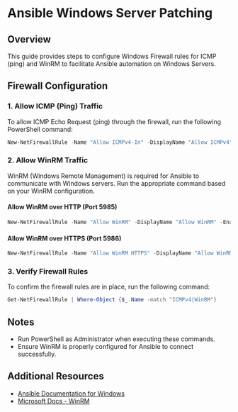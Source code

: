 # Ansible Windows Server Patching

## Overview
This guide provides steps to configure Windows Firewall rules for ICMP (ping) and WinRM to facilitate Ansible automation on Windows Servers.

## Firewall Configuration

### 1. Allow ICMP (Ping) Traffic
To allow ICMP Echo Request (ping) through the firewall, run the following PowerShell command:

```powershell
New-NetFirewallRule -Name "Allow ICMPv4-In" -DisplayName "Allow ICMPv4" -Enabled True -Protocol ICMPv4 -Direction Inbound -Action Allow
```

### 2. Allow WinRM Traffic
WinRM (Windows Remote Management) is required for Ansible to communicate with Windows servers. Run the appropriate command based on your WinRM configuration.

#### Allow WinRM over HTTP (Port 5985)
```powershell
New-NetFirewallRule -Name "Allow WinRM" -DisplayName "Allow WinRM" -Enabled True -Protocol TCP -Direction Inbound -Action Allow -LocalPort 5985
```

#### Allow WinRM over HTTPS (Port 5986)
```powershell
New-NetFirewallRule -Name "Allow WinRM HTTPS" -DisplayName "Allow WinRM HTTPS" -Enabled True -Protocol TCP -Direction Inbound -Action Allow -LocalPort 5986
```

### 3. Verify Firewall Rules
To confirm the firewall rules are in place, run the following command:

```powershell
Get-NetFirewallRule | Where-Object {$_.Name -match "ICMPv4|WinRM"}
```

## Notes
- Run PowerShell as Administrator when executing these commands.
- Ensure WinRM is properly configured for Ansible to connect successfully.

## Additional Resources
- [Ansible Documentation for Windows](https://docs.ansible.com/ansible/latest/user_guide/windows.html)
- [Microsoft Docs - WinRM](https://docs.microsoft.com/en-us/windows/win32/winrm/portal)

